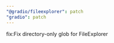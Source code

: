```yaml
---
"@gradio/fileexplorer": patch
"gradio": patch
---
```


fix:Fix directory-only glob for FileExplorer
